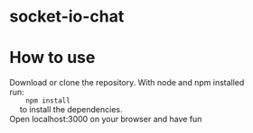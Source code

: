 ﻿# socket-io-chat

<h1>How to use</h1>
<p>Download or clone the repository. With node and npm installed <br>
run: 
  <code>
    npm install 
  </code> to install the dependencies. <br>
 Open localhost:3000 on your browser and have fun
</p>
